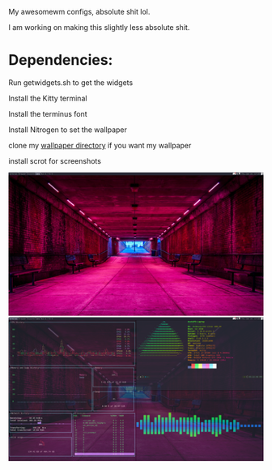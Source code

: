 My awesomewm configs, absolute shit lol.

I am working on making this slightly less absolute shit.

# Dependencies:

Run getwidgets.sh to get the widgets

Install the Kitty terminal

Install the terminus font

Install Nitrogen to set the wallpaper

clone my [wallpaper directory](https://github.com/Flammable-Duck/wallpapers) if you want my wallpaper

install scrot for screenshots


![](https://raw.githubusercontent.com/Flammable-Duck/awesome/main/Screenshot_1.png)
![](https://raw.githubusercontent.com/Flammable-Duck/awesome/main/Screenshot_2.png)


